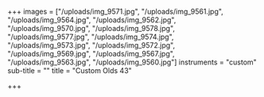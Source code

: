 +++
images = ["/uploads/img_9571.jpg", "/uploads/img_9561.jpg", "/uploads/img_9564.jpg", "/uploads/img_9562.jpg", "/uploads/img_9570.jpg", "/uploads/img_9578.jpg", "/uploads/img_9577.jpg", "/uploads/img_9574.jpg", "/uploads/img_9573.jpg", "/uploads/img_9572.jpg", "/uploads/img_9569.jpg", "/uploads/img_9567.jpg", "/uploads/img_9563.jpg", "/uploads/img_9560.jpg"]
instruments = "custom"
sub-title = ""
title = "Custom Olds 43"

+++
